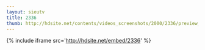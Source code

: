 ```yaml
---
layout: sieutv
title: 2336
thumb: http://hdsite.net/contents/videos_screenshots/2000/2336/preview_360p.mp4.jpg
---
```

{% include iframe src='http://hdsite.net/embed/2336' %}
 
